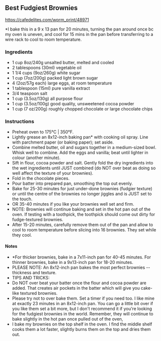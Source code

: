 ## Best Fudgiest Brownies

<https://cafedelites.com/wprm_print/48971>

*I bake this in a 9 x 13 pan for 20 minutes, turning the pan around once bc my oven is uneven, and cool for 15 mins in the pan before transferring to a wire rack to cool to room temperature. 

### Ingredients
- 1 cup 8oz/240g unsalted butter, melted and cooled
- 2 tablespoons (30ml) vegetable oil
- 1 1/4 cups (9oz/260g) white sugar
- 1 cup (7oz/200g) packed light brown sugar
- 4 (2oz/57g each) large eggs, at room temperature
- 1 tablespoon (15ml) pure vanilla extract
- 3/4 teaspoon salt
- 1 cup (3.5oz/130g) all purpose flour
- 1 cup (3.5oz/100g) good quality, unsweetened cocoa powder
- 1 cup (7 oz/200g) roughly chopped chocolate or large chocolate chips

### Instructions
- Preheat oven to 175°C | 350°F.
- Lightly grease an 8x12-inch baking pan* with cooking oil spray. Line with parchment paper (or baking paper); set aside.
- Combine melted butter, oil and sugars together in a medium-sized bowl. Whisk well to combine. Add the eggs and vanilla; beat until lighter in colour (another minute).
- Sift in flour, cocoa powder and salt. Gently fold the dry ingredients into the wet ingredients until JUST combined (do NOT over beat as doing so well affect the texture of your brownies).
- Fold in the chocolate pieces.
- Pour batter into prepared pan, smoothing the top out evenly.
- Bake for 25-30 minutes for just under-done brownies (fudgier texture) or until the centre of the brownies no longer jiggles and is JUST set to the touch.
- OR 35-40 minutes if you like your brownies well set and firm.
- NOTE: Brownies will continue baking and set in the hot pan out of the oven. If testing with a toothpick, the toothpick should come out dirty for fudge-textured brownies.
- After 15-20 minutes, carefully remove them out of the pan and allow to cool to room temperature before slicing into 16 brownies. They set while they cool.

#### Notes
- *For thicker brownies, bake in a 7x11-inch pan for 40-45 minutes. For thinner brownies, bake in a 9x13-inch pan for 18-20 minutes.
- PLEASE NOTE: An 8x12-inch pan bakes the most perfect brownies -- thickness and texture.
- TIPS AND TRICKS:
- Do NOT over beat your batter once the flour and cocoa powder are added. That creates air pockets in the batter which will give you cake-like textured brownies.
- Please try not to over bake them. Set a timer if you need too. I like mine at exactly 23 minutes in an 8x12-inch pan. You can go a little bit over if you like them set a bit more, but I don't recommend it if you're looking for the fudgiest brownies in the world. Remember, they will continue to bake slightly in the hot pan once pulled out of the oven,
- I bake my brownies on the top shelf in the oven. I find the middle shelf cooks them a lot faster, slightly burns them on the top and dries them out.
